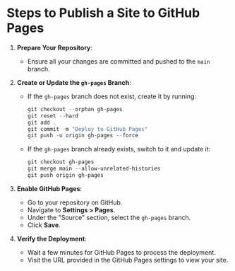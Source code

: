 # Steps to Publish a Site to GitHub Pages

1. **Prepare Your Repository**:
   - Ensure all your changes are committed and pushed to the `main` branch.

2. **Create or Update the `gh-pages` Branch**:
   - If the `gh-pages` branch does not exist, create it by running:
     ```powershell
     git checkout --orphan gh-pages
     git reset --hard
     git add .
     git commit -m "Deploy to GitHub Pages"
     git push -u origin gh-pages --force
     ```
   - If the `gh-pages` branch already exists, switch to it and update it:
     ```powershell
     git checkout gh-pages
     git merge main --allow-unrelated-histories
     git push origin gh-pages
     ```

3. **Enable GitHub Pages**:
   - Go to your repository on GitHub.
   - Navigate to **Settings > Pages**.
   - Under the "Source" section, select the `gh-pages` branch.
   - Click **Save**.

4. **Verify the Deployment**:
   - Wait a few minutes for GitHub Pages to process the deployment.
   - Visit the URL provided in the GitHub Pages settings to view your site.
